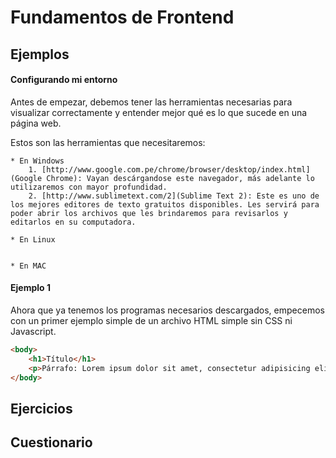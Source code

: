 # Fundamentos de Frontend

## Ejemplos

#### Configurando mi entorno

Antes de empezar, debemos tener las herramientas necesarias para visualizar correctamente y entender mejor qué es lo que sucede en una página web.

Estos son las herramientas que necesitaremos:

    * En Windows
        1. [http://www.google.com.pe/chrome/browser/desktop/index.html](Google Chrome): Vayan descárgandose este navegador, más adelante lo utilizaremos con mayor profundidad.
        2. [http://www.sublimetext.com/2](Sublime Text 2): Este es uno de los mejores editores de texto gratuitos disponibles. Les servirá para poder abrir los archivos que les brindaremos para revisarlos y editarlos en su computadora.

    * En Linux


    * En MAC


#### Ejemplo 1

Ahora que ya tenemos los programas necesarios descargados, empecemos con un primer ejemplo simple de un archivo HTML simple sin CSS ni Javascript.

~~~html
<body>
    <h1>Título</h1>
    <p>Párrafo: Lorem ipsum dolor sit amet, consectetur adipisicing elit. Laborum sequi optio ullam ad nihil dolores eum, officiis assumenda delectus ea. Adipisci, laboriosam, illo! Fugiat officia quisquam, quasi ex et voluptate.</p>
</body>
~~~

## Ejercicios



## Cuestionario
